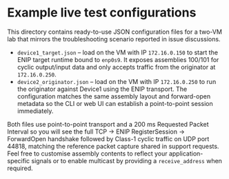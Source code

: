# Example live test configurations

This directory contains ready-to-use JSON configuration files for a two-VM
lab that mirrors the troubleshooting scenario reported in issue discussions.

* `device1_target.json` – load on the VM with IP `172.16.0.150` to start the
  ENIP target runtime bound to `enp0s9`. It exposes assemblies 100/101 for
  cyclic output/input data and only accepts traffic from the originator at
  `172.16.0.250`.
* `device2_originator.json` – load on the VM with IP `172.16.0.250` to run the
  originator against Device1 using the ENIP transport. The configuration
  matches the same assembly layout and forward-open metadata so the CLI or web
  UI can establish a point-to-point session immediately.

Both files use point-to-point transport and a 200 ms Requested Packet Interval
so you will see the full TCP → ENIP RegisterSession → ForwardOpen handshake
followed by Class-1 cyclic traffic on UDP port 44818, matching the reference
packet capture shared in support requests. Feel free to customise assembly
contents to reflect your application-specific signals or to enable multicast by
providing a `receive_address` when required.
